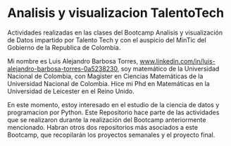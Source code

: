 # Analisis y visualizacion TalentoTech
Actividades realizadas en las clases del Bootcamp Analisis y visualización de Datos impartido por Talento Tech y con el auspicio del MinTic del Gobierno de la Republica de Colombia.

Mi nombre es Luis Alejandro Barbosa Torres, www.linkedin.com/in/luis-alejandro-barbosa-torres-0a5238230, soy matemático de la Universidad Nacional de Colombia, con Magister en Ciencias Matemáticas de la Universidad Nacional de Colombia. Hice mi Phd en Matemáticas en la Universidad de Leicester en el Reino Unido.

En este momento, estoy interesado en el estudio de la ciencia de datos y programacion por Python. Este Repositorio hace parte de las actividades que se realizaron durante la realización del Bootcamp anteriormente mencionado. Habran otros dos repositorios más asociados a este Bootcamp, que recopilarán los proyectos semanales y el proyecto final.
